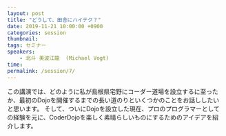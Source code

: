 ```yaml
---
layout: post
title: "どうして、田舎にハイテク？"
date: 2019-11-21 10:00:00 +0900
categories: session
thumbnail:
tags: セミナー
speakers:
    - 北斗 美波江龍  (Michael Vogt)
time:
permalink: /session/7/
---
```


この講演では、どのように私が島根県宅野にコーダー道場を設立するに至ったか、最初のDojoを開催するまでの長い道のりといくつかのことをお話ししたいと思います。 そして、ついにDojoを設立した現在、プロのプログラマーとしての経験を元に、CoderDojoを楽しく素晴らしいものにするためのアイデアを紹介します。
